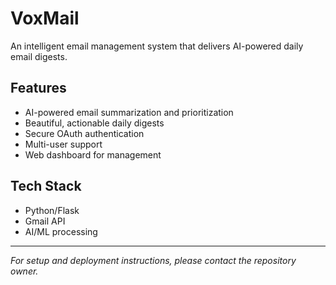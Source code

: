 #  VoxMail

An intelligent email management system that delivers AI-powered daily email digests.

## Features

-  AI-powered email summarization and prioritization
-  Beautiful, actionable daily digests
-  Secure OAuth authentication
-  Multi-user support
-  Web dashboard for management

## Tech Stack

- Python/Flask
- Gmail API
- AI/ML processing

---

*For setup and deployment instructions, please contact the repository owner.*
